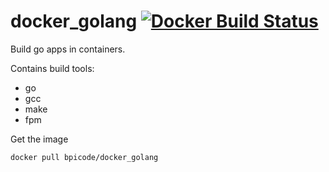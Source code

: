 # docker_golang [![Docker Build Status](https://img.shields.io/docker/build/bpicode/docker_golang.svg)](https://hub.docker.com/r/bpicode/docker_golang/)
Build go apps in containers.

Contains build tools:
* go
* gcc
* make
* fpm

Get the image
```sh
docker pull bpicode/docker_golang
```

